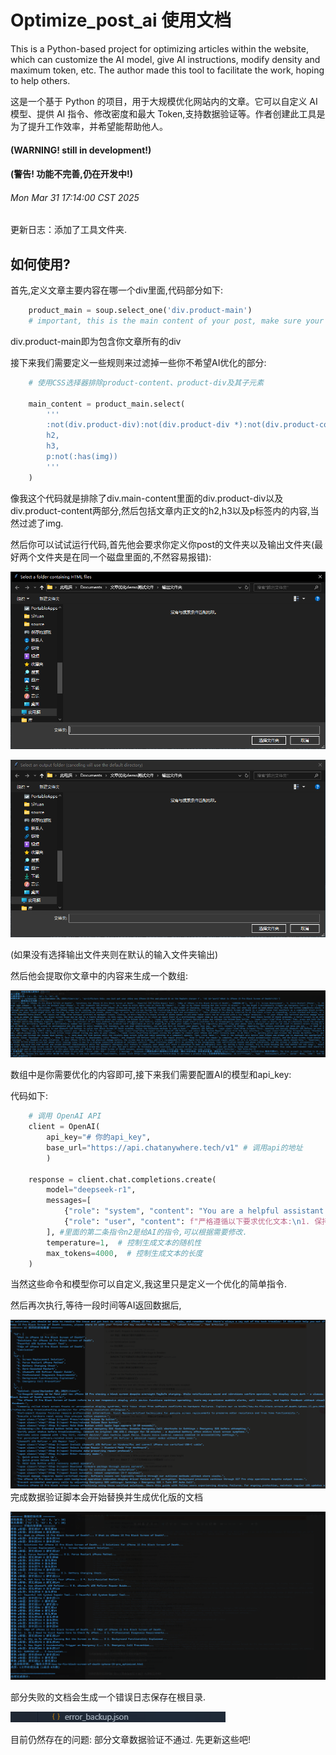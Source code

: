 # Optimize_post_ai 使用文档

This is a Python-based project for optimizing articles within the website, which can customize the AI model, give AI instructions, modify density and maximum token, etc. The author made this tool to facilitate the work, hoping to help others.

这是一个基于 Python 的项目，用于大规模优化网站内的文章。它可以自定义 AI 模型、提供 AI 指令、修改密度和最大 Token,支持数据验证等。作者创建此工具是为了提升工作效率，并希望能帮助他人。

#### (**WARNING!** still in development!)

#### (**警告!** 功能不完善,仍在开发中!)

###### Mon Mar 31 17:14:00 CST 2025

更新日志：添加了工具文件夹.

## 如何使用?

首先,定义文章主要内容在哪一个div里面,代码部分如下:

```python
    product_main = soup.select_one('div.product-main') 
    # important, this is the main content of your post, make sure your main content inside this div
```

div.product-main即为包含你文章所有的div

接下来我们需要定义一些规则来过滤掉一些你不希望AI优化的部分:

```python
    # 使用CSS选择器排除product-content、product-div及其子元素

    main_content = product_main.select(
        '''
        :not(div.product-div):not(div.product-div *):not(div.product-content):not(div.product-content *),
        h2,
        h3,
        p:not(:has(img))
        '''
    )
```

像我这个代码就是排除了div.main-content里面的div.product-div以及div.product-content两部分,然后包括文章内正文的h2,h3以及p标签内的内容,当然过滤了img.

然后你可以试试运行代码,首先他会要求你定义你post的文件夹以及输出文件夹(最好两个文件夹是在同一个磁盘里面的,不然容易报错):

![1743413486467](image/README/1743413486467.png)

![1743413509482](image/README/1743413509482.png)

(如果没有选择输出文件夹则在默认的输入文件夹输出)

然后他会提取你文章中的内容来生成一个数组:

![1743413736861](image/README/1743413736861.png)

数组中是你需要优化的内容即可,接下来我们需要配置AI的模型和api_key:

代码如下:

```python
    # 调用 OpenAI API
    client = OpenAI(
        api_key="# 你的api_key", 
        base_url="https://api.chatanywhere.tech/v1" # 调用api的地址
        )
  
    response = client.chat.completions.create(
        model="deepseek-r1",
        messages=[
            {"role": "system", "content": "You are a helpful assistant that optimizes text."},
            {"role": "user", "content": f"严格遵循以下要求优化文本:\n1. 保持原始h2/h3/p标签的数量和顺序,不要随意的合并标签,只是对标签内容进行优化\n2. Role: SEO Optimization Specialist | Language: English | Expertise: SEO strategies & best practices | Skills: Technical SEO (audit, schema, sitemaps, speed), Content Optimization (keywords, on-page, quality, internal linking) | Rules: Ethical SEO, transparency, continuous learning, user experience focus | Workflows: Audit, keyword research, content optimization, performance monitoring | Goal: Improve website visibility & organic traffic.\n3. 返回JSON格式: {{'h2': [...], 'h3': [...], 'p': [...]}}\n4. 不要添加任何解释性文字\n5. 确保每个数组元素数量与原始数据完全一致\n\n原始内容结构统计:\n{original_counts}\n\n待优化内容:\n{cleaned_text}"}
        ], #里面的第二条指令n2是给AI的指令,可以根据需要修改.
        temperature=1,  # 控制生成文本的随机性
        max_tokens=4000,  # 控制生成文本的长度
    )
```

当然这些命令和模型你可以自定义,我这里只是定义一个优化的简单指令.

然后再次执行,等待一段时间等AI返回数据后,

![1743468034242](image/README/1743468034242.png)完成数据验证脚本会开始替换并生成优化版的文档

![1743468066770](image/README/1743468066770.png)

部分失败的文档会生成一个错误日志保存在根目录.

![1743414440098](image/README/1743414440098.png)

目前仍然存在的问题: 部分文章数据验证不通过. 先更新这些吧!

